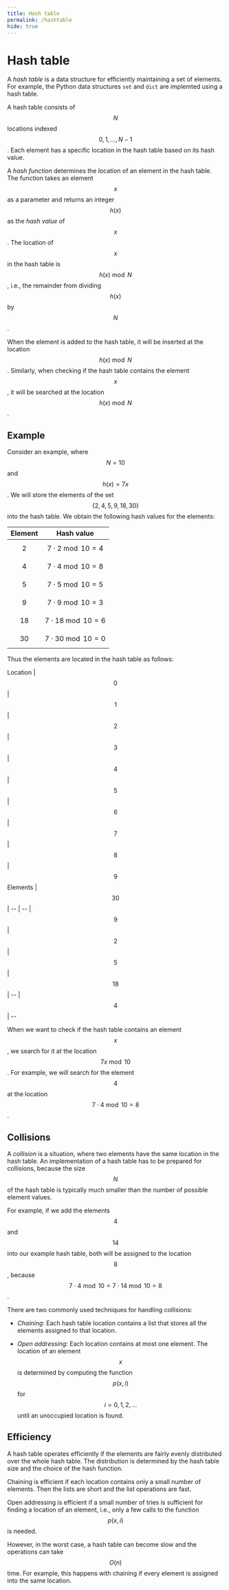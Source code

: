 ```yaml
---
title: Hash table
permalink: /hashtable
hide: true
---
```

    
# Hash table

A _hash table_ is a data structure for efficiently maintaining a set of elements. For example, the Python data structures `set` and `dict` are implemted using a hash table.

A hash table consists of $$N$$ locations indexed $$0,1,\dots,N-1$$. Each element has a specific location in the hash table based on its hash value.

A _hash function_ determines the location of an element in the hash table. The function takes an element $$x$$ as a parameter and returns an integer $$h(x)$$ as the _hash value_ of $$x$$.  The location of $$x$$ in the hash table is $$h(x) \bmod N$$, i.e., the remainder from dividing $$h(x)$$ by $$N$$.

When the element is added to the hash table, it will be inserted at the location $$h(x) \bmod N$$. Similarly, when checking if the hash table contains the element $$x$$, it will be searched at the location $$h(x) \bmod N$$.

## Example

Consider an example, where $$N=10$$ and $$h(x)=7x$$. We will store the elements of the set $$\{2,4,5,9,18,30\}$$ into the hash table. We obtain the following hash values for the elements:

Element | Hash value
-- | --
$$2$$ | $$7 \cdot 2 \bmod 10 = 4$$
$$4$$ | $$7 \cdot 4 \bmod 10 = 8$$
$$5$$ | $$7 \cdot 5 \bmod 10 = 5$$
$$9$$ | $$7 \cdot 9 \bmod 10 = 3$$
$$18$$ | $$7 \cdot 18 \bmod 10 = 6$$
$$30$$ | $$7 \cdot 30 \bmod 10 = 0$$

Thus the elements are located in the hash table as follows:

Location | $$0$$ | $$1$$ | $$2$$ | $$3$$ | $$4$$ | $$5$$ | $$6$$ | $$7$$ | $$8$$ | $$9$$
Elements | $$30$$ | -- | -- | $$9$$ | $$2$$ | $$5$$ | $$18$$ | -- | $$4$$ | --

When we want to check if the hash table contains an element $$x$$, we search for it at the location $$7x \bmod 10$$. For example, we will search for the element $$4$$ at the location $$7 \cdot 4 \bmod 10 = 8$$.

## Collisions

A _collision_ is a situation, where two elements have the same location in the hash table. An implementation of a hash table has to be prepared for collisions, because the size $$N$$ of the hash table is typically much smaller than the number of possible element values.

For example, if we add the elements $$4$$ and $$14$$ into our example hash table, both will be assigned to the location $$8$$, because $$7 \cdot 4 \bmod 10 = 7 \cdot 14 \bmod 10 = 8$$.

There are two commonly used techniques for handling collisions:

* _Chaining_: Each hash table location contains a list that stores all the elements assigned to that location.

* _Open addressing_: Each location contains at most one element. The location of an element $$x$$ is determined by computing the function $$p(x,i)$$ for $$i=0,1,2,\dots$$ until an unoccupied location is found.

## Efficiency

A hash table operates efficiently if the elements are fairly evenly distributed over the whole hash table. The distribution is determined by the hash table size and the choice of the hash function.

Chaining is efficient if each location contains only a small number of elements. Then the lists are short and the list operations are fast.

Open addressing is efficient if a small number of tries is sufficient for finding a location of an element, i.e., only a few calls to the function $$p(x,i)$$ is needed.

However, in the worst case, a hash table can become slow and the operations can take $$O(n)$$ time. For example, this happens with chaining if every element is assigned into the same location.

